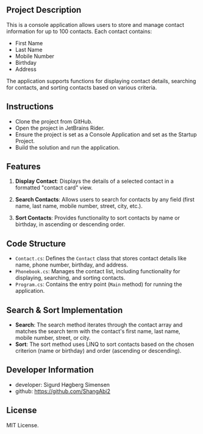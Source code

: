 
## Project Description
This is a console application allows users to store and manage contact information for up to 100 contacts. Each contact contains:
- First Name
- Last Name
- Mobile Number
- Birthday
- Address 

The application supports functions for displaying contact details, searching for contacts, and sorting contacts based on various criteria.

## Instructions
- Clone the project from GitHub.
- Open the project in JetBrains Rider.
- Ensure the project is set as a Console Application and set as the Startup Project.
- Build the solution and run the application.

## Features
1. **Display Contact**:
   Displays the details of a selected contact in a formatted "contact card" view.

2. **Search Contacts**:
   Allows users to search for contacts by any field (first name, last name, mobile number, street, city, etc.).

3. **Sort Contacts**:
   Provides functionality to sort contacts by name or birthday, in ascending or descending order.

## Code Structure
- `Contact.cs`: Defines the `Contact` class that stores contact details like name, phone number, birthday, and address.
- `Phonebook.cs`: Manages the contact list, including functionality for displaying, searching, and sorting contacts.
- `Program.cs`: Contains the entry point (`Main` method) for running the application.

## Search & Sort Implementation
- **Search**: The search method iterates through the contact array and matches the search term with the contact's first name, last name, mobile number, street, or city.
- **Sort**: The sort method uses LINQ to sort contacts based on the chosen criterion (name or birthday) and order (ascending or descending).

## Developer Information
- developer: Sigurd Høgberg Simensen
- github: https://github.com/ShangAbi2

## License
MIT License.